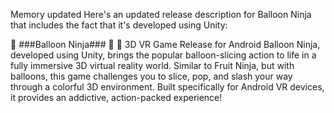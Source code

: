 
Memory updated
Here's an updated release description for Balloon Ninja that includes the fact that it's developed using Unity:

🎈 ###Balloon Ninja### 🎈
🚀 3D VR Game Release for Android
Balloon Ninja, developed using Unity, brings the popular balloon-slicing action to life in a fully immersive 3D virtual reality world. Similar to Fruit Ninja, but with balloons, this game challenges you to slice, pop, and slash your way through a colorful 3D environment. Built specifically for Android VR devices, it provides an addictive, action-packed experience!
